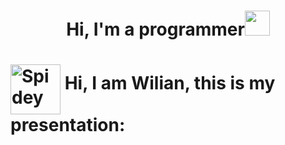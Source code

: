 <h1 align="center"><b>Hi, I'm a programmer</b><img src="https://githubwilian2005.s3.us-east-2.amazonaws.com/gifs/spiderman4.gif" width="40" height="40"></h1>

# <img src="https://githubwilian2005.s3.us-east-2.amazonaws.com/gifs/spiderman.gif" width="80" height="80" align="middle" alt="Spidey" /> **Hi, I am Wilian, this is my presentation:**




